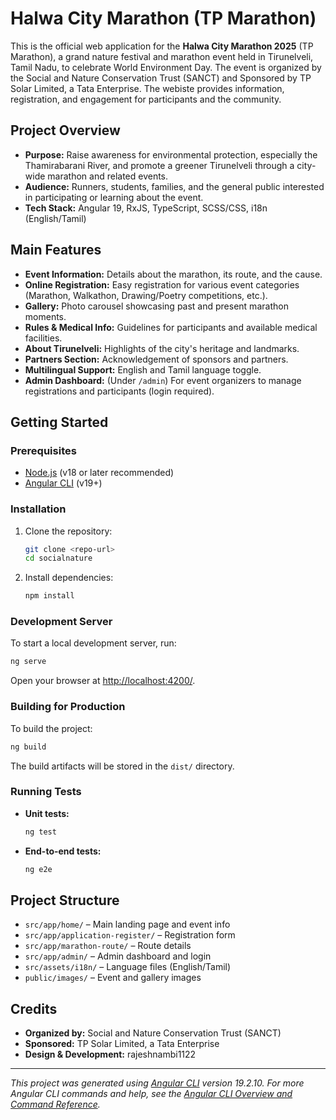 # Halwa City Marathon (TP Marathon)

This is the official web application for the **Halwa City Marathon 2025** (TP Marathon), a grand nature festival and marathon event held in Tirunelveli, Tamil Nadu, to celebrate World Environment Day. The event is organized by the Social and Nature Conservation Trust (SANCT) and Sponsored by TP Solar Limited, a Tata Enterprise. The webiste provides information, registration, and engagement for participants and the community.

## Project Overview
- **Purpose:** Raise awareness for environmental protection, especially the Thamirabarani River, and promote a greener Tirunelveli through a city-wide marathon and related events.
- **Audience:** Runners, students, families, and the general public interested in participating or learning about the event.
- **Tech Stack:** Angular 19, RxJS, TypeScript, SCSS/CSS, i18n (English/Tamil)

## Main Features
- **Event Information:** Details about the marathon, its route, and the cause.
- **Online Registration:** Easy registration for various event categories (Marathon, Walkathon, Drawing/Poetry competitions, etc.).
- **Gallery:** Photo carousel showcasing past and present marathon moments.
- **Rules & Medical Info:** Guidelines for participants and available medical facilities.
- **About Tirunelveli:** Highlights of the city's heritage and landmarks.
- **Partners Section:** Acknowledgement of sponsors and partners.
- **Multilingual Support:** English and Tamil language toggle.
- **Admin Dashboard:** (Under `/admin`) For event organizers to manage registrations and participants (login required).

## Getting Started

### Prerequisites
- [Node.js](https://nodejs.org/) (v18 or later recommended)
- [Angular CLI](https://angular.io/cli) (v19+)

### Installation
1. Clone the repository:
   ```bash
   git clone <repo-url>
   cd socialnature
   ```
2. Install dependencies:
   ```bash
   npm install
   ```

### Development Server
To start a local development server, run:
```bash
ng serve
```
Open your browser at [http://localhost:4200/](http://localhost:4200/).

### Building for Production
To build the project:
```bash
ng build
```
The build artifacts will be stored in the `dist/` directory.

### Running Tests
- **Unit tests:**
  ```bash
  ng test
  ```
- **End-to-end tests:**
  ```bash
  ng e2e
  ```

## Project Structure
- `src/app/home/` – Main landing page and event info
- `src/app/application-register/` – Registration form
- `src/app/marathon-route/` – Route details
- `src/app/admin/` – Admin dashboard and login
- `src/assets/i18n/` – Language files (English/Tamil)
- `public/images/` – Event and gallery images

## Credits
- **Organized by:** Social and Nature Conservation Trust (SANCT)
- **Sponsored:** TP Solar Limited, a Tata Enterprise
- **Design & Development:** rajeshnambi1122

---

*This project was generated using [Angular CLI](https://github.com/angular/angular-cli) version 19.2.10. For more Angular CLI commands and help, see the [Angular CLI Overview and Command Reference](https://angular.dev/tools/cli).*

